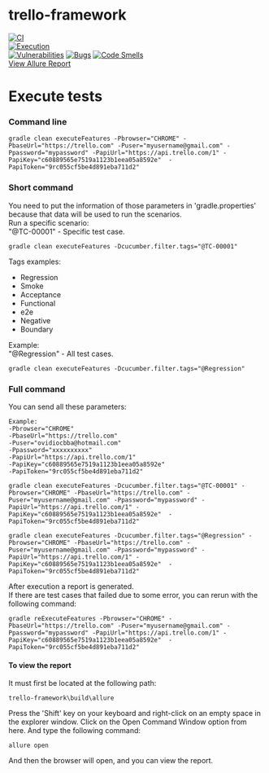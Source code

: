 # trello-framework
[![CI](https://github.com/ovidiomirandaencora/trello-framework/actions/workflows/ci.yml/badge.svg)](https://github.com/ovidiomirandaencora/trello-framework/actions/workflows/ci.yml)  
[![Execution](https://github.com/ovidiomirandaencora/trello-framework/actions/workflows/execution.yml/badge.svg)](https://github.com/ovidiomirandaencora/trello-framework/actions/workflows/execution.yml)  
[![Vulnerabilities](https://sonarcloud.io/api/project_badges/measure?project=ovidiomirandaencora_trello-framework&metric=vulnerabilities)](https://sonarcloud.io/summary/new_code?id=ovidiomirandaencora_trello-framework)
[![Bugs](https://sonarcloud.io/api/project_badges/measure?project=ovidiomirandaencora_trello-framework&metric=bugs)](https://sonarcloud.io/summary/new_code?id=ovidiomirandaencora_trello-framework)
[![Code Smells](https://sonarcloud.io/api/project_badges/measure?project=ovidiomirandaencora_trello-framework&metric=code_smells)](https://sonarcloud.io/summary/new_code?id=ovidiomirandaencora_trello-framework)    
[View Allure Report](https://ovidiomirandaencora.github.io/trello-framework/)
# Execute tests
### Command line
```shell
gradle clean executeFeatures -Pbrowser="CHROME" -PbaseUrl="https://trello.com" -Puser="myusername@gmail.com" -Ppassword="mypassword" -PapiUrl="https://api.trello.com/1" -PapiKey="c60889565e7519a1123b1eea05a8592e"  -PapiToken="9rc055cf5be4d891eba711d2" 
```
### Short command
You need to put the information of those parameters in 'gradle.properties' because that data will be used to run the scenarios.  
Run a specific scenario:  
"@TC-00001" - Specific test case.
```shell
gradle clean executeFeatures -Dcucumber.filter.tags="@TC-00001"
```
Tags examples:
- Regression
- Smoke
- Acceptance
- Functional
- e2e
- Negative
- Boundary

Example:  
"@Regression" - All test cases.  
```shell
gradle clean executeFeatures -Dcucumber.filter.tags="@Regression"
```
### Full command
You can send all these parameters:
```
Example:  
-Pbrowser="CHROME" 
-PbaseUrl="https://trello.com" 
-Puser="ovidiocbba@hotmail.com" 
-Ppassword="xxxxxxxxxx" 
-PapiUrl="https://api.trello.com/1" 
-PapiKey="c60889565e7519a1123b1eea05a8592e" 
-PapiToken="9rc055cf5be4d891eba711d2"
```
```shell
gradle clean executeFeatures -Dcucumber.filter.tags="@TC-00001" -Pbrowser="CHROME" -PbaseUrl="https://trello.com" -Puser="myusername@gmail.com" -Ppassword="mypassword" -PapiUrl="https://api.trello.com/1" -PapiKey="c60889565e7519a1123b1eea05a8592e"  -PapiToken="9rc055cf5be4d891eba711d2"
```
```shell
gradle clean executeFeatures -Dcucumber.filter.tags="@Regression" -Pbrowser="CHROME" -PbaseUrl="https://trello.com" -Puser="myusername@gmail.com" -Ppassword="mypassword" -PapiUrl="https://api.trello.com/1" -PapiKey="c60889565e7519a1123b1eea05a8592e"  -PapiToken="9rc055cf5be4d891eba711d2"
```
After execution a report is generated.  
If there are test cases that failed due to some error, you can rerun with the following command:  
```shell
gradle reExecuteFeatures -Pbrowser="CHROME" -PbaseUrl="https://trello.com" -Puser="myusername@gmail.com" -Ppassword="mypassword" -PapiUrl="https://api.trello.com/1" -PapiKey="c60889565e7519a1123b1eea05a8592e"  -PapiToken="9rc055cf5be4d891eba711d2"
```

#### To view the report
It must first be located at the following path:
```
trello-framework\build\allure
```
Press the 'Shift' key on your keyboard and right-click on an empty space in the explorer window. Click on the Open Command Window option from here.
And type the following command:
```
allure open
```
And then the browser will open, and you can view the report.
